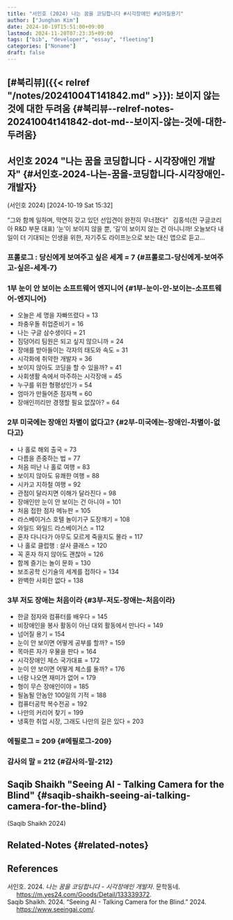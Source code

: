 ```yaml
---
title: "서인호 (2024) 나는 꿈을 코딩합니다 #시각장애인 #넘어질용기"
author: ["Junghan Kim"]
date: 2024-10-19T15:51:00+09:00
lastmod: 2024-11-20T07:23:35+09:00
tags: ["bib", "developer", "essay", "fleeting"]
categories: ["Noname"]
draft: false
---
```


<!--more-->


## [#북리뷰]({{< relref "/notes/20241004T141842.md" >}}): 보이지 않는 것에 대한 두려움 {#북리뷰--relref-notes-20241004t141842-dot-md--보이지-않는-것에-대한-두려움}


## 서인호 2024 "나는 꿈을 코딩합니다 - 시각장애인 개발자" {#서인호-2024-나는-꿈을-코딩합니다-시각장애인-개발자}

(서인호 2024) <span class="timestamp-wrapper"><span class="timestamp">[2024-10-19 Sat 15:32]</span></span>

“그와 함께 일하며, 막연히 갖고 있던 선입견이 완전히 무너졌다” &ensp;김홍석(전 구글코리아 R&amp;D 부문 대표) ‘눈’이 보이지 않을 뿐, ‘길’이 보이지 않는 건 아니니까! 오늘보다 내일이 더 기대되는 인생을 위한, 자기주도 라이프눈으로 보는 대신 앱으로 듣고...


### 프롤로그 : 당신에게 보여주고 싶은 세계 = 7 {#프롤로그-당신에게-보여주고-싶은-세계-7}


### 1부 눈이 안 보이는 소프트웨어 엔지니어 {#1부-눈이-안-보이는-소프트웨어-엔지니어}

-   오늘은 세 명을 자빠뜨렸다 = 13
-   좌충우돌 취업준비기 = 16
-   나는 구글 삼수생이다 = 21
-   짐덩어리 팀원은 되고 싶지 않으니까 = 24
-   장애를 받아들이는 각자의 태도와 속도 = 31
-   시각화에 취약한 개발자 = 36
-   보이지 않아도 코딩을 할 수 있을까? = 41
-   사회생활 속에서 마주하는 시각장애 = 45
-   누구를 위한 형평성인가 = 54
-   엄마가 만들어준 점자책 = 60
-   장애인끼리만 경쟁할 필요 없잖아? = 64


### 2부 미국에는 장애인 차별이 없다고? {#2부-미국에는-장애인-차별이-없다고}

-   나 홀로 해외 출국 = 73
-   다름을 존중하는 법 = 77
-   처음 떠난 나 홀로 여행 = 83
-   보이지 않아도 유쾌한 여행 = 88
-   시카고 지하철 여행 = 92
-   관점이 달라지면 이해가 달라진다 = 98
-   장애인만 눈이 안 보이는 건 아니야 = 101
-   처음 접한 점자 메뉴판 = 105
-   라스베이거스 호텔 놀이기구 도장깨기 = 108
-   와일드 와일드 라스베이거스 = 112
-   혼자 다니다가 아무도 모르게 죽을지도 몰라 = 117
-   나 홀로 클럽행 : 살사 클래스 = 120
-   꼭 혼자 하지 않아도 괜찮아 = 126
-   함께 즐기는 놀이 문화 = 130
-   보조공학 신기술의 세계를 접하다 = 134
-   완벽한 사회란 없다 = 138


### 3부 저도 장애는 처음이라 {#3부-저도-장애는-처음이라}

-   한글 점자와 컴퓨터를 배우다 = 145
-   비장애인을 봉사 활동이 아닌 대외 활동에서 만나다 = 149
-   넘어질 용기 = 154
-   눈이 안 보이면 어떻게 공부를 할까? = 159
-   목마른 자가 우물을 판다 = 164
-   시각장애인 체스 국가대표 = 172
-   눈이 안 보이면 어떻게 체스를 둘까? = 176
-   너랑 나오면 재미가 없어 = 179
-   형이 무슨 장애인이야 = 185
-   될놈될 안놈안 100일의 기적 = 188
-   컴퓨터공학 복수전공 = 192
-   나만의 커리어 찾기 = 199
-   냉혹한 취업 시장, 그래도 나만의 길은 있다 = 203


### 에필로그 = 209 {#에필로그-209}


### 감사의 말 = 212 {#감사의-말-212}


## Saqib Shaikh      "Seeing AI - Talking Camera for the Blind" {#saqib-shaikh-seeing-ai-talking-camera-for-the-blind}

(Saqib Shaikh 2024)


## Related-Notes {#related-notes}

## References

<style>.csl-entry{text-indent: -1.5em; margin-left: 1.5em;}</style><div class="csl-bib-body">
  <div class="csl-entry">서인호. 2024. <i>나는 꿈을 코딩합니다 - 시각장애인 개발자</i>. 문학동네. <a href="https://m.yes24.com/Goods/Detail/133339372">https://m.yes24.com/Goods/Detail/133339372</a>.</div>
  <div class="csl-entry">Saqib Shaikh. 2024. “Seeing AI - Talking Camera for the Blind.” 2024. <a href="https://www.seeingai.com/">https://www.seeingai.com/</a>.</div>
</div>
